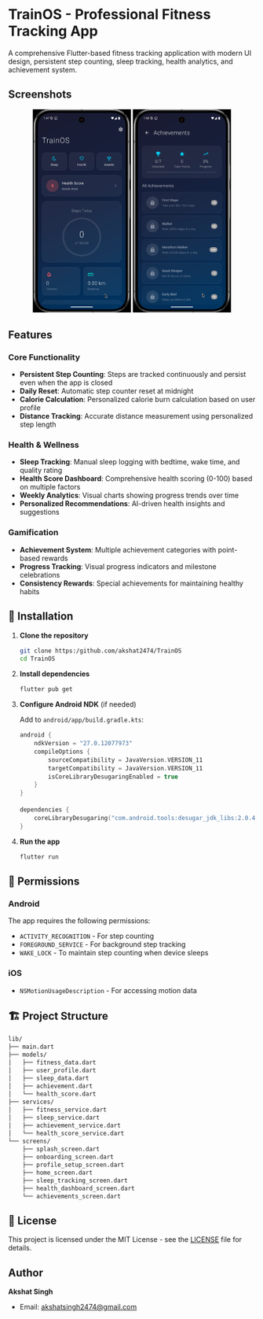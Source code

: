 # TrainOS - Professional Fitness Tracking App

A comprehensive Flutter-based fitness tracking application with modern UI design, persistent step counting, sleep tracking, health analytics, and achievement system.

##  Screenshots

<div align="center">
  <img src="screenshots/home_screen.jpg" width="200" alt="Home Screen"/>
  <img src="screenshots/achievements.jpg" width="200" alt="Achievements"/>
</div>

## Features

### Core Functionality
- **Persistent Step Counting**: Steps are tracked continuously and persist even when the app is closed
- **Daily Reset**: Automatic step counter reset at midnight
- **Calorie Calculation**: Personalized calorie burn calculation based on user profile
- **Distance Tracking**: Accurate distance measurement using personalized step length

### Health & Wellness
- **Sleep Tracking**: Manual sleep logging with bedtime, wake time, and quality rating
- **Health Score Dashboard**: Comprehensive health scoring (0-100) based on multiple factors
- **Weekly Analytics**: Visual charts showing progress trends over time
- **Personalized Recommendations**: AI-driven health insights and suggestions

### Gamification
- **Achievement System**: Multiple achievement categories with point-based rewards
- **Progress Tracking**: Visual progress indicators and milestone celebrations
- **Consistency Rewards**: Special achievements for maintaining healthy habits

## 🔧 Installation

1. **Clone the repository**
   ```bash
   git clone https:/github.com/akshat2474/TrainOS
   cd TrainOS
   ```

2. **Install dependencies**
   ```bash
   flutter pub get
   ```

3. **Configure Android NDK** (if needed)
   
   Add to `android/app/build.gradle.kts`:
   ```kotlin
   android {
       ndkVersion = "27.0.12077973"
       compileOptions {
           sourceCompatibility = JavaVersion.VERSION_11
           targetCompatibility = JavaVersion.VERSION_11
           isCoreLibraryDesugaringEnabled = true
       }
   }
   
   dependencies {
       coreLibraryDesugaring("com.android.tools:desugar_jdk_libs:2.0.4")
   }
   ```

4. **Run the app**
   ```bash
   flutter run
   ```

## 📱 Permissions

### Android
The app requires the following permissions:
- `ACTIVITY_RECOGNITION` - For step counting
- `FOREGROUND_SERVICE` - For background step tracking
- `WAKE_LOCK` - To maintain step counting when device sleeps

### iOS
- `NSMotionUsageDescription` - For accessing motion data

## 🏗️ Project Structure

```
lib/
├── main.dart                
├── models/                 
│   ├── fitness_data.dart
│   ├── user_profile.dart
│   ├── sleep_data.dart
│   ├── achievement.dart
│   └── health_score.dart
├── services/                
│   ├── fitness_service.dart
│   ├── sleep_service.dart
│   ├── achievement_service.dart
│   └── health_score_service.dart
└── screens/                
    ├── splash_screen.dart
    ├── onboarding_screen.dart
    ├── profile_setup_screen.dart
    ├── home_screen.dart
    ├── sleep_tracking_screen.dart
    ├── health_dashboard_screen.dart
    └── achievements_screen.dart
```

## 📄 License

This project is licensed under the MIT License - see the [LICENSE](LICENSE) file for details.

## Author

**Akshat Singh**
- Email: akshatsingh2474@gmail.com
